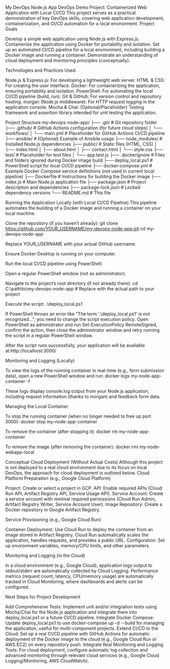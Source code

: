 My DevOps Node.js App
DevOps Demo Project: Containerized Web Application with Local CI/CD
This project serves as a practical demonstration of key DevOps skills, covering web application development, containerization, and CI/CD automation for a local environment.
Project Goals

Develop a simple web application using Node.js with Express.js.
Containerize the application using Docker for portability and isolation.
Set up an automated CI/CD pipeline for a local environment, including building a Docker image and running a container.
Demonstrate an understanding of cloud deployment and monitoring principles (conceptually).

Technologies and Practices Used

Node.js & Express.js: For developing a lightweight web server.
HTML & CSS: For creating the user interface.
Docker: For containerizing the application, ensuring portability and isolation.
PowerShell: For automating the local CI/CD pipeline (build, run).
Git & GitHub: For version control and repository hosting.
morgan (Node.js middleware): For HTTP request logging in the application console.
Mocha & Chai: (Optional/Placeholder) Testing framework and assertion library intended for unit testing the application.

Project Structure
my-devops-node-app/
├── .git/                               # Git repository folder
├── .github/                            # GitHub Actions configuration (for future cloud steps)
│   └── workflows/
│       └── main.yml                    # Placeholder for GitHub Actions CI/CD pipeline
├── ansible/                            # (Optional) Example of Ansible usage
├── node_modules/                       # Installed Node.js dependencies
├── public/                             # Static files (HTML, CSS)
│   ├── index.html
│   ├── about.html
│   ├── contact.html
│   └── style.css
├── test/                               # Placeholder for test files
│   └── app.test.js
├── .dockerignore                       # Files and folders ignored during Docker image build
├── deploy_local.ps1                    # PowerShell script for local CI/CD pipeline
├── docker-compose.yml                  # Example Docker Compose service definitions (not used in current local pipeline)
├── Dockerfile                          # Instructions for building the Docker image
├── index.js                            # Main Node.js application file
├── package.json                        # Project description and dependencies
├── package-lock.json                   # Locked dependency versions
└── README.md                           # This file

Running the Application Locally (with Local CI/CD Pipeline)
This pipeline automates the building of a Docker image and running a container on your local machine.

Clone the repository (if you haven’t already):
git clone https://github.com/YOUR_USERNAME/my-devops-node-app.git
cd my-devops-node-app

Replace YOUR_USERNAME with your actual GitHub username.

Ensure Docker Desktop is running on your computer.

Run the local CI/CD pipeline using PowerShell:

Open a regular PowerShell window (not as administrator).

Navigate to the project’s root directory (if not already there):
cd C:\path\to\my-devops-node-app # Replace with the actual path to your project


Execute the script:
.\deploy_local.ps1

If PowerShell throws an error like "The term '.\deploy_local.ps1' is not recognized...", you need to change the script execution policy. Open PowerShell as administrator and run Set-ExecutionPolicy RemoteSigned, confirm the action, then close the administrator window and retry running the script in a regular PowerShell window.



After the script runs successfully, your application will be available at:http://localhost:3000/


Monitoring and Logging (Locally)

To view the logs of the running container in real-time (e.g., form submission data), open a new PowerShell window and run:
docker logs my-node-app-container -f


These logs display console.log output from your Node.js application, including request information (thanks to morgan) and feedback form data.


Managing the Local Container

To stop the running container (when no longer needed to free up port 3000):
docker stop my-node-app-container


To remove the container (after stopping it):
docker rm my-node-app-container


To remove the image (after removing the container):
docker rmi my-node-webapp-local



Conceptual Cloud Deployment (Without Actual Costs)
Although this project is not deployed to a real cloud environment due to its focus on local DevOps, the approach for cloud deployment is outlined below.
Cloud Platform Preparation (e.g., Google Cloud Platform)

Project: Create or select a project in GCP.
API: Enable required APIs (Cloud Run API, Artifact Registry API, Service Usage API).
Service Account: Create a service account with minimal required permissions (Cloud Run Admin, Artifact Registry Writer, Service Account User).
Image Repository: Create a Docker repository in Google Artifact Registry.

Service Provisioning (e.g., Google Cloud Run)

Container Deployment: Use Cloud Run to deploy the container from an image stored in Artifact Registry. Cloud Run automatically scales the application, handles requests, and provides a public URL.
Configuration: Set up environment variables, memory/CPU limits, and other parameters.

Monitoring and Logging (in the Cloud)

In a cloud environment (e.g., Google Cloud), application logs output to stdout/stderr are automatically collected by Cloud Logging.
Performance metrics (request count, latency, CPU/memory usage) are automatically tracked in Cloud Monitoring, where dashboards and alerts can be configured.

Next Steps for Project Development

Add Comprehensive Tests: Implement unit and/or integration tests using Mocha/Chai for the Node.js application and integrate them into deploy_local.ps1 or a future CI/CD pipeline.
Integrate Docker Compose: Update deploy_local.ps1 to use docker-compose up -d --build for managing the application, useful for multi-component projects.
Extend CI/CD to the Cloud: Set up a real CI/CD pipeline with GitHub Actions for automatic deployment of the Docker image to the cloud (e.g., Google Cloud Run or AWS EC2) on every repository push.
Integrate Real Monitoring and Logging Tools: For cloud deployment, configure automatic log collection and advanced monitoring through relevant cloud services (e.g., Google Cloud Logging/Monitoring, AWS CloudWatch).

